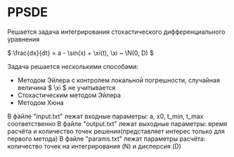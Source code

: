 # PPSDE
Решается задача интегрирования стохастического дифференциального уравнения

$ \frac{dx}{dt} = a - \sin(x) + \xi(t), \xi ~ \N(0, D) $

Задача решается несколькими способами:
  * Методом Эйлера с контролем локальной погрешности, случайная величина $ \xi $ не учитывается
  * Стохастическим методом Эйлера
  * Методом Хюна

В файле "input.txt" лежат входные параметры: a, x0, t_min, t_max соответственно
В файле "output.txt" лежат выходные параметры: время расчёта и количество точек решения(представляет интерес только для первого метода)
В файле "params.txt" лежат параметры расчёта: количество точек на интегрирования (N) и дисперсия (D)
